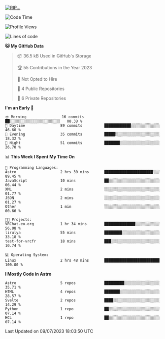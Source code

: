 <p align="left">
  <a href="https://lirulya.github.io" title="Lirulya's Website">
    <img src="https://lanyard.cnrad.dev/api/1114315217640362107?theme=dark&hideStatus=true" alt="RIP...">
  </a>
</p>

<!--START_SECTION:waka-->
![Code Time](http://img.shields.io/badge/Code%20Time-4%20hrs%2029%20mins-blue)

![Profile Views](http://img.shields.io/badge/Profile%20Views-14-blue)

![Lines of code](https://img.shields.io/badge/From%20Hello%20World%20I%27ve%20Written-63.6%20thousand%20lines%20of%20code-blue)

**🐱 My GitHub Data** 

> 📦 36.5 kB Used in GitHub's Storage 
 > 
> 🏆 55 Contributions in the Year 2023
 > 
> 🚫 Not Opted to Hire
 > 
> 📜 4 Public Repositories 
 > 
> 🔑 6 Private Repositories 
 > 
**I'm an Early 🐤** 

```text
🌞 Morning                16 commits          ██░░░░░░░░░░░░░░░░░░░░░░░   08.38 % 
🌆 Daytime                89 commits          ████████████░░░░░░░░░░░░░   46.60 % 
🌃 Evening                35 commits          █████░░░░░░░░░░░░░░░░░░░░   18.32 % 
🌙 Night                  51 commits          ███████░░░░░░░░░░░░░░░░░░   26.70 % 
```


📊 **This Week I Spent My Time On** 

```text
💬 Programming Languages: 
Astro                    2 hrs 30 mins       ██████████████████████░░░   89.45 % 
JavaScript               10 mins             ██░░░░░░░░░░░░░░░░░░░░░░░   06.44 % 
XML                      2 mins              ░░░░░░░░░░░░░░░░░░░░░░░░░   01.77 % 
JSON                     2 mins              ░░░░░░░░░░░░░░░░░░░░░░░░░   01.27 % 
Other                    1 min               ░░░░░░░░░░░░░░░░░░░░░░░░░   00.66 % 

🐱‍💻 Projects: 
VRChat.eu.org            1 hr 34 mins        ██████████████░░░░░░░░░░░   56.08 % 
lirulya                  55 mins             ████████░░░░░░░░░░░░░░░░░   33.18 % 
test-for-vrcfr           18 mins             ███░░░░░░░░░░░░░░░░░░░░░░   10.74 % 

💻 Operating System: 
Linux                    2 hrs 48 mins       █████████████████████████   100.00 % 
```

**I Mostly Code in Astro** 

```text
Astro                    5 repos             █████████░░░░░░░░░░░░░░░░   35.71 % 
HTML                     4 repos             ███████░░░░░░░░░░░░░░░░░░   28.57 % 
Svelte                   2 repos             ████░░░░░░░░░░░░░░░░░░░░░   14.29 % 
Python                   1 repo              ██░░░░░░░░░░░░░░░░░░░░░░░   07.14 % 
HCL                      1 repo              ██░░░░░░░░░░░░░░░░░░░░░░░   07.14 % 
```




 Last Updated on 09/07/2023 18:03:50 UTC
<!--END_SECTION:waka-->
